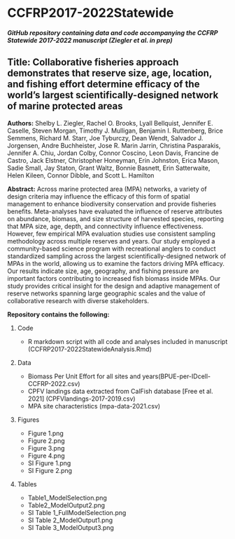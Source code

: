 # CCFRP2017-2022Statewide

##### GitHub repository containing data and code accompanying the CCFRP Statewide 2017-2022 manuscript (Ziegler et al. in prep)

## Title: Collaborative fisheries approach demonstrates that reserve size, age, location, and fishing effort determine efficacy of the world’s largest scientifically-designed network of marine protected areas

**Authors:** Shelby L. Ziegler, Rachel O. Brooks, Lyall Bellquist, Jennifer E. Caselle, Steven Morgan, Timothy J. Mulligan, Benjamin I. Ruttenberg, Brice Semmens, Richard M. Starr, Joe Tyburczy, Dean Wendt, Salvador J. Jorgensen, Andre Buchheister, Jose R. Marin Jarrin, Christina Pasparakis, Jennifer A. Chiu, Jordan Colby, Connor Coscino, Leon Davis, Francine de Castro, Jack Elstner, Christopher Honeyman, Erin Johnston, Erica Mason, Sadie Small, Jay Staton, Grant Waltz, Bonnie Basnett,  Erin Satterwaite, Helen Kileen, Connor Dibble, and Scott L. Hamilton

**Abstract:** Across marine protected area (MPA) networks, a variety of design criteria may influence the efficacy of this form of spatial management to enhance biodiversity conservation and provide fisheries benefits. Meta-analyses have evaluated the influence of reserve attributes on abundance, biomass, and size structure of harvested species, reporting that MPA size, age, depth, and connectivity influence effectiveness. However, few empirical MPA evaluation studies use consistent sampling methodology across multiple reserves and years. Our study employed a community-based science program with recreational anglers to conduct standardized sampling across the largest scientifically-designed network of MPAs in the world, allowing us to examine the factors driving MPA efficacy. Our results indicate size, age, geography, and fishing pressure are important factors contributing to increased fish biomass inside MPAs. Our study provides critical insight for the design and adaptive management of reserve networks spanning large geographic scales and the value of collaborative research with diverse stakeholders.

**Repository contains the following:**

1. Code
   - R markdown script with all code and analyses included in manuscript (CCFRP2017-2022StatewideAnalysis.Rmd)
   
2. Data
   - Biomass Per Unit Effort for all sites and years(BPUE-per-IDcell-CCFRP-2022.csv)
   - CPFV landings data extracted from CalFish database [Free et al. 2021] (CPFVlandings-2017-2019.csv)
   - MPA site characteristics (mpa-data-2021.csv)
   
3. Figures
   - Figure 1.png
   - Figure 2.png
   - Figure 3.png
   - Figure 4.png
   - SI Figure 1.png
   - SI Figure 2.png

4. Tables 
   - Table1_ModelSelection.png
   - Table2_ModelOutput2.png
   - SI Table 1_FullModelSelection.png
   - SI Table 2_ModelOutput1.png
   - SI Table 3_ModelOutput3.png
